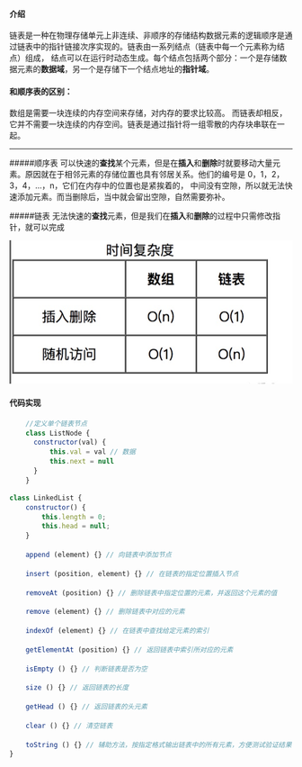 #### 介绍
链表是一种在物理存储单元上非连续、非顺序的存储结构数据元素的逻辑顺序是通过链表中的指针链接次序实现的。链表由一系列结点（链表中每一个元素称为结点）组成，
结点可以在运行时动态生成。每个结点包括两个部分：一个是存储数据元素的**数据域**，另一个是存储下一个结点地址的**指针域**。


#### 和顺序表的区别：
数组是需要一块连续的内存空间来存储，对内存的要求比较高。
而链表却相反，它并不需要一块连续的内存空间。链表是通过指针将一组零散的内存块串联在一起。

***
#####顺序表
可以快速的**查找**某个元素，但是在**插入**和**删除**时就要移动大量元素。原因就在于相邻元素的存储位置也具有邻居关系。他们的编号是 0，1，2，3，4，...，n，它们在内存中的位置也是紧挨着的，
中间没有空隙，所以就无法快速添加元素。而当删除后，当中就会留出空隙，自然需要弥补。

#####链表
无法快速的**查找**元素，但是我们在**插入**和**删除**的过程中只需修改指针，就可以完成


![链表](../../assets/链表数组对比.jpg)

#### 代码实现

```javascript
    //定义单个链表节点
    class ListNode {
      constructor(val) {
          this.val = val // 数据
          this.next = null
      }
    }
```
```javascript
class LinkedList {
    constructor() {
        this.length = 0;
        this.head = null;
    }

    append (element) {} // 向链表中添加节点

    insert (position, element) {} // 在链表的指定位置插入节点

    removeAt (position) {} // 删除链表中指定位置的元素，并返回这个元素的值

    remove (element) {} // 删除链表中对应的元素

    indexOf (element) {} // 在链表中查找给定元素的索引

    getElementAt (position) {} // 返回链表中索引所对应的元素

    isEmpty () {} // 判断链表是否为空

    size () {} // 返回链表的长度

    getHead () {} // 返回链表的头元素

    clear () {} // 清空链表

    toString () {} // 辅助方法，按指定格式输出链表中的所有元素，方便测试验证结果
}
```



